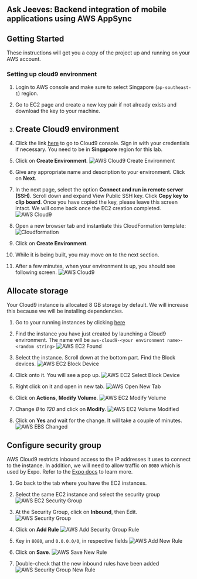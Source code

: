 ## Ask Jeeves: Backend integration of mobile applications using AWS AppSync

##  Getting Started
These instructions will get you a copy of the project up and running on your AWS account.

### Setting up cloud9 environment 

1.	Login to AWS console and make sure to select Singapore (`ap-southeast-1`) region.
2.	Go to EC2 page and create a new key pair if not already exists and download the key to your machine.
3.	## Create Cloud9 environment

1. Click the link [here](https://ap-southeast-1.console.aws.amazon.com/cloud9/home/product?region=ap-southeast-1) to go to Cloud9 console. Sign in with your credentials if necessary. You need to be in **Singapore** region for this lab. 

2. Click on **Create Environment**.
![AWS Cloud9 Create Environment](images/aws-cloud9-create.png)

3. Give any appropriate name and description to your environment. Click on **Next**.

4. In the next page, select the option **Connect and run in remote server (SSH)**. Scroll down and expand View Public SSH key. Click **Copy key to clip board**. Once you have copied the key, please leave this screen intact. We will come back once the EC2 creation completed. ![AWS Cloud9](images/aws-cloud9-remote-server.png)

5. Open a new browser tab and instantiate this CloudFormation template: ![Cloudformation](https://console.aws.amazon.com/cloudformation/home?region=ap-southeast-1#/stacks/new?templateURL=https://s3-ap-southeast-1.amazonaws.com/techsummit2018appsync/prereqscfn.json)

5. Click on **Create Environment**.

6. While it is being built, you may move on to the next section.

7. After a few minutes, when your environment is up, you should see following screen.
![AWS Cloud9](images/aws-cloud9.jpg)

## Allocate storage
Your Cloud9 instance is allocated 8 GB storage by default. We will increase this because we will be installing dependencies.

1. Go to your running instances by clicking [here](https://ap-southeast-1.console.aws.amazon.com/ec2/v2/home?region=ap-southeast-1#Instances:sort=desc:launchTime)

2. Find the instance you have just created by launching a Cloud9 environment. The name will be `aws-cloud9-<your environment name>-<random string>`
![AWS EC2 Found](images/aws-ec2-found.png)

3. Select the instance. Scroll down at the bottom part. Find the Block devices.
![AWS EC2 Block Device](images/aws-ec2-block-devices.jpg)

4. Click onto it. You will see a pop up.
![AWS EC2 Select Block Device](images/aws-ec2-block-device-popup.jpg)

5. Right click on it and open in new tab.
![AWS Open New Tab](images/aws-open-new-tab.jpg)

6. Click on **Actions**, **Modify Volume**.
![AWS EC2 Modify Volume](images/aws-ec2-modify-volume.jpg)

7. Change *8* to *120* and click on **Modify**.
![AWS EC2 Volume Modified](images/aws-ec2-volume-modified.jpg)

8. Click on **Yes** and wait for the change. It will take a couple of minutes.
![AWS EBS Changed](images/aws-ebs-changed.jpg)

## Configure security group
AWS Cloud9 restricts inbound access to the IP addresses it uses to connect to the instance. In addition, we will need to allow traffic on `8080` which is used by Expo. Refer to the [Expo docs](https://docs.expo.io/versions/v29.0.0/guides/how-expo-works.html) to learn more.

1. Go back to the tab where you have the EC2 instances.

2. Select the same EC2 instance and select the security group
![AWS EC2 Security Group](images/aws-ec2-security-group.jpg)

3. At the Security Group, click on **Inbound**, then Edit.
![AWS Security Group](images/aws-security-group.jpg)

4. Click on **Add Rule**
![AWS Add Security Group Rule](images/aws-add-security-group-rule.jpg)

5. Key in `8080`, and `0.0.0.0/0`, in respective fields
![AWS Add New Rule](images/aws-add-new-rule.jpg)

6. Click on **Save**.
![AWS Save New Rule](images/aws-security-group-rule-save.jpg)

7. Double-check that the new inbound rules have been added
![AWS Security Group New Rule](images/aws-security-group-new-rule.jpg)

